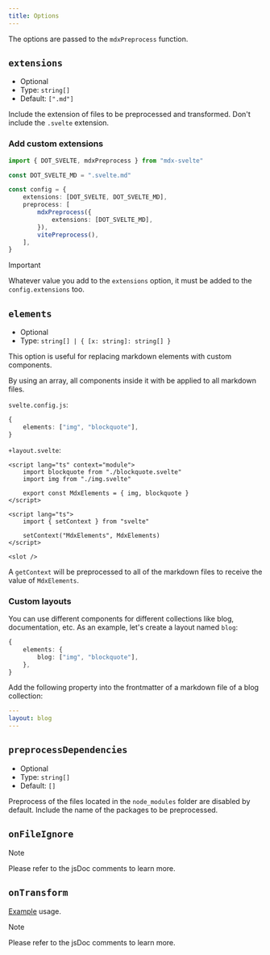 ```yaml
---
title: Options
---
```


The options are passed to the `mdxPreprocess` function.

## `extensions`

-   Optional
-   Type: `string[]`
-   Default: `[".md"]`

Include the extension of files to be preprocessed and transformed. Don't include the `.svelte` extension.

### Add custom extensions

```ts
import { DOT_SVELTE, mdxPreprocess } from "mdx-svelte"

const DOT_SVELTE_MD = ".svelte.md"

const config = {
    extensions: [DOT_SVELTE, DOT_SVELTE_MD],
    preprocess: [
        mdxPreprocess({
            extensions: [DOT_SVELTE_MD],
        }),
        vitePreprocess(),
    ],
}
```

> [!IMPORTANT]
> Whatever value you add to the `extensions` option, it must be added to the `config.extensions` too.

## `elements`

-   Optional
-   Type: `string[] | { [x: string]: string[] }`

This option is useful for replacing markdown elements with custom components.

By using an array, all components inside it with be applied to all markdown files.

`svelte.config.js`:

```ts
{
    elements: ["img", "blockquote"],
}
```

`+layout.svelte`:

```svelte
<script lang="ts" context="module">
    import blockquote from "./blockquote.svelte"
    import img from "./img.svelte"

    export const MdxElements = { img, blockquote }
</script>

<script lang="ts">
    import { setContext } from "svelte"

    setContext("MdxElements", MdxElements)
</script>

<slot />
```

A `getContext` will be preprocessed to all of the markdown files to receive the value of `MdxElements`.

### Custom layouts

You can use different components for different collections like blog, documentation, etc.
As an example, let's create a layout named `blog`:

```ts
{
    elements: {
        blog: ["img", "blockquote"],
    },
}
```

Add the following property into the frontmatter of a markdown file of a blog collection:

```yaml
---
layout: blog
---
```

## `preprocessDependencies`

-   Optional
-   Type: `string[]`
-   Default: `[]`

Preprocess of the files located in the `node_modules` folder are disabled by default. Include the name of the packages to be preprocessed.

## `onFileIgnore`

> [!NOTE]
> Please refer to the jsDoc comments to learn more.

## `onTransform`

[Example](/docs/mdx-svelte/unified) usage.

> [!NOTE]
> Please refer to the jsDoc comments to learn more.
